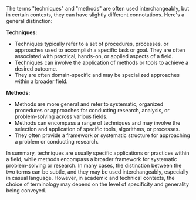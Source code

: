 The terms "techniques" and "methods" are often used interchangeably, but in certain contexts, they can have slightly different connotations. Here's a general distinction:

**Techniques:**
- Techniques typically refer to a set of procedures, processes, or approaches used to accomplish a specific task or goal. They are often associated with practical, hands-on, or applied aspects of a field.
- Techniques can involve the application of methods or tools to achieve a desired outcome.
- They are often domain-specific and may be specialized approaches within a broader field.

**Methods:**
- Methods are more general and refer to systematic, organized procedures or approaches for conducting research, analysis, or problem-solving across various fields.
- Methods can encompass a range of techniques and may involve the selection and application of specific tools, algorithms, or processes.
- They often provide a framework or systematic structure for approaching a problem or conducting research.

In summary, techniques are usually specific applications or practices within a field, while methods encompass a broader framework for systematic problem-solving or research. In many cases, the distinction between the two terms can be subtle, and they may be used interchangeably, especially in casual language. However, in academic and technical contexts, the choice of terminology may depend on the level of specificity and generality being conveyed.